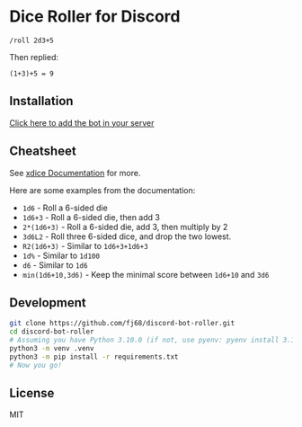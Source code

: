 # Dice Roller for Discord

```
/roll 2d3+5
```

Then replied:

```
(1+3)+5 = 9
```

## Installation

[Click here to add the bot in your server](https://discord.com/api/oauth2/authorize?client_id=901999374744301628&permissions=277025392640&scope=bot)

## Cheatsheet

See [xdice Documentation](https://xdice.readthedocs.io/en/latest/dice_notation.html) for more.

Here are some examples from the documentation:

- `1d6` - Roll a 6-sided die
- `1d6+3` - Roll a 6-sided die, then add 3
- `2*(1d6+3)` - Roll a 6-sided die, add 3, then multiply by 2
- `3d6L2` - Roll three 6-sided dice, and drop the two lowest.
- `R2(1d6+3)` - Similar to `1d6+3+1d6+3`
- `1d%` - Similar to `1d100`
- `d6` - Similar to `1d6`
- `min(1d6+10,3d6)` - Keep the minimal score between `1d6+10` and `3d6`

## Development

```sh
git clone https://github.com/fj68/discord-bot-roller.git
cd discord-bot-roller
# Assuming you have Python 3.10.0 (if not, use pyenv: pyenv install 3.10.0 && pyenv local 3.10.0)
python3 -m venv .venv
python3 -m pip install -r requirements.txt
# Now you go!
```

## License

MIT
